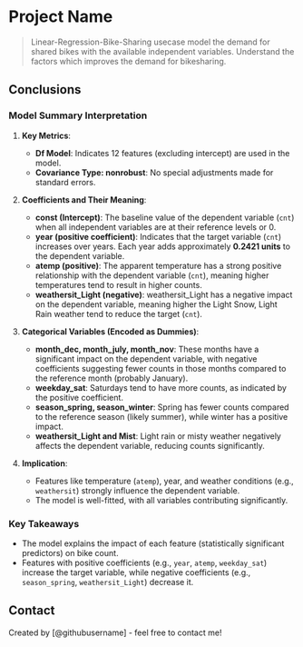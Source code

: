 # Project Name
> Linear-Regression-Bike-Sharing usecase
 model the demand for shared bikes with the available independent variables.
Understand the factors which improves the demand for bikesharing.



## Conclusions


### **Model Summary Interpretation**

1. **Key Metrics**:
   - **Df Model**: Indicates 12 features (excluding intercept) are used in the model.
   - **Covariance Type: nonrobust**: No special adjustments made for standard errors.

2. **Coefficients and Their Meaning**:
   - **const (Intercept)**: The baseline value of the dependent variable (`cnt`) when all independent variables are at their reference levels or 0.
   - **year (positive coefficient)**: Indicates that the target variable (`cnt`) increases over years. Each year adds approximately **0.2421 units** to the dependent variable.
   - **atemp (positive)**: The apparent temperature has a strong positive relationship with the dependent variable (`cnt`), meaning higher temperatures tend to result in higher counts.
   - **weathersit_Light (negative)**: weathersit_Light  has a negative impact on the dependent variable, meaning higher the Light Snow, Light Rain weather tend to reduce the target (`cnt`).

3. **Categorical Variables (Encoded as Dummies)**:
   - **month_dec, month_july, month_nov**: These months have a significant impact on the dependent variable, with negative coefficients suggesting fewer counts in those months compared to the reference month (probably January).
   - **weekday_sat**: Saturdays tend to have more counts, as indicated by the positive coefficient.
   - **season_spring, season_winter**: Spring has fewer counts compared to the reference season (likely summer), while winter has a positive impact.
   - **weathersit_Light and Mist**: Light rain or misty weather negatively affects the dependent variable, reducing counts significantly.


5. **Implication**:
   - Features like temperature (`atemp`), year, and weather conditions (e.g., `weathersit`) strongly influence the dependent variable.
   - The model is well-fitted, with all variables contributing significantly.



### **Key Takeaways**
- The model explains the impact of each feature (statistically significant predictors) on bike count.
- Features with positive coefficients (e.g., `year`, `atemp`, `weekday_sat`) increase the target variable, while negative coefficients (e.g., `season_spring`, `weathersit_Light`) decrease it.





## Contact
Created by [@githubusername] - feel free to contact me!


<!-- Optional -->
<!-- ## License -->
<!-- This project is open source and available under the [... License](). -->

<!-- You don't have to include all sections - just the one's relevant to your project -->
